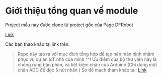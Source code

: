 ﻿# Giới thiệu tổng quan về module
Project mẫu này được clone từ project gốc của Page DFRobot

[Link](https://github.com/DFRobot/LCD-KeyPad-Shield)

Các bạn thao khảo tại link trên.

> Repo này tạo ra với mục đích tổng hợp để tạo nên màn hình nhằm phục vụ dự án IoT nhỏ của mình ^^!
> Ưu điểm của bộ thư viện này là chống rung bàn phím, và tiết kiệm chân của Arduino (Chỉ dùng một chân ADC để đọc 5 nút nhấn )
> Sơ đồ mạch tham khảo tại: [Link](https://www.dfrobot.com/wiki/images/a/a7/LCDKeypad_Shield_SCH.png)

